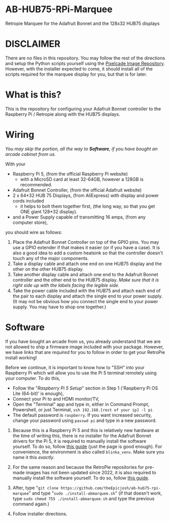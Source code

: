 # AB-HUB75-RPi-Marquee
Retropie Marquee for the Adafruit Bonnet and the 128x32 HUB75 displays

# DISCLAIMER
There are no files in this repository. You may follow the rest of the directions and setup the Python scripts yourself using the [Pixelcade Image Repository](https://github.com/alinke/pixelcade). However, with the installer expected to come, it should install all of the scripts required for the marquee display for you, but that is for later.

# What is this?
This is the repository for configuring your Adafruit Bonnet controller to the Raspberry Pi / Retropie along with the HUB75 displays.

# Wiring
*You may skip the portion, all the way to __Software__, if you have bought an arcade cabinet from us.*

With your
* Raspberry Pi 5, (from the official Raspberry Pi website)
  * with a MicroSD card at least 32-64GB, however a 128GB is recommended. 
* Adafruit Bonnet Controller, (from the official Adafruit website)
* 2 x 64*32 HUB 75 Displays, (from AliExpress) with display and power cords included
  * it helps to bolt them together first, (the long way, so that you get ONE giant 128*32 display).
* and a Power Supply capable of transmitting 16 amps, (from any computer store),

you should wire as follows:

1. Place the Adafruit Bonnet Controller on top of the GPIO pins. You may use a GPIO extender if that makes it easier (or if you have a case). It is also a good idea to add a custom heatsink so that the controller doesn't touch any of the major components.
2. Take a display cable and attach one end on one HUB75 display and the other on the other HUB75 display.
3. Take another display cable and attach one end to the Adafruit Bonnet controller and the other end to the HUB75 display. *Make sure that it is right side up with the labels facing the legible side.*
4. Take the power cable included with the HUB75 and attach each end of the pair to each display and attach the single end to your power supply. (It may not be obvious how you connect the single end to your power supply. You may have to shop one together.)

# Software
If you have bought an arcade from us, you already understand that we are not allowed to ship a firmware image included with your package.
However, we have links that are *required* for you to follow in order to get your RetroPie install working!

Before we continue, it is important to know how to "SSH" into your Raspberry Pi which will allow you to use the Pi 5 terminal remotely using your computer.
To do this, 
* Follow the "*Raspberry Pi 5 Setup*" section in Step 1 ('Raspberry Pi OS Lite (64-bit)' is enough),
* Connect your Pi to and HDMI monitor/TV,
* Open the "Terminal" app and type in, either in Command Prompt, Powershell, or just Terminal, `ssh 192.168.[rest of your ip] -l pi`
* The default password is `raspberry`. If you want increased security, change your password using `passwd pi` and type in a new password.

1. Because this is a Raspberry Pi 5 and this is relatively new hardware at the time of writing this, there is no installer for the Adafruit Bonnet drivers for the Pi 5, it is required to manually install the software yourself. To do so, follow [this guide](https://learn.adafruit.com/rgb-matrix-panels-with-raspberry-pi-5/raspberry-pi-5-setup) (just the page is good enough). For convenience, the environment is also called `blinka_venv`. Make sure you name it this *exactly*.

2. For the same reason and because the RetroPie repositories for pre-made images has not been updated since 2022, it is also required to manually install the software yourself. To do so, follow [this guide](https://retropie.org.uk/docs/Manual-Installation/).

4. After, type "`git clone https://github.com/theEpicjosh/ab-hub75-rpi-marquee`" and type "`sudo ./install-abmarquee.sh`" (if that doesn't work, type `sudo chmod 755 ./install-abmarquee.sh` and type the previous command again.)
5. Follow installer directions.
